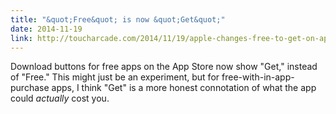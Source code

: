 ```yaml
---
title: "&quot;Free&quot; is now &quot;Get&quot;"
date: 2014-11-19
link: http://toucharcade.com/2014/11/19/apple-changes-free-to-get-on-app-store-download-buttons/
---
```

 Download buttons for free apps on the App Store now show "Get," instead of "Free." This might just be an experiment, but for free-with-in-app-purchase apps, I think "Get" is a more honest connotation of what the app could _actually_ cost you.
